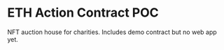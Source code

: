 # ETH Action Contract POC

NFT auction house for charities. Includes demo contract but no web app yet.
